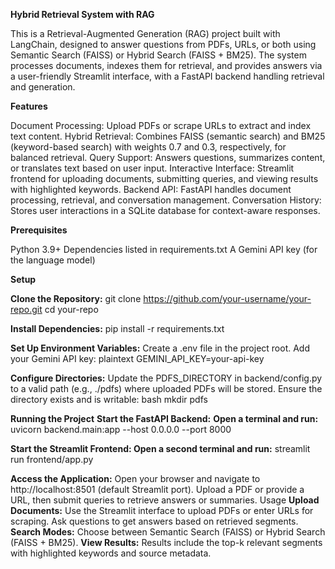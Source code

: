 **Hybrid Retrieval System with RAG**

This is a Retrieval-Augmented Generation (RAG) project built with LangChain, designed to answer questions from PDFs, URLs, or both using Semantic Search (FAISS) or Hybrid Search (FAISS + BM25). The system processes documents, indexes them for retrieval, and provides answers via a user-friendly Streamlit interface, with a FastAPI backend handling retrieval and generation.

**Features**

Document Processing: Upload PDFs or scrape URLs to extract and index text content.
Hybrid Retrieval: Combines FAISS (semantic search) and BM25 (keyword-based search) with weights 0.7 and 0.3, respectively, for balanced retrieval.
Query Support: Answers questions, summarizes content, or translates text based on user input.
Interactive Interface: Streamlit frontend for uploading documents, submitting queries, and viewing results with highlighted keywords.
Backend API: FastAPI handles document processing, retrieval, and conversation management.
Conversation History: Stores user interactions in a SQLite database for context-aware responses.

**Prerequisites**

Python 3.9+
Dependencies listed in requirements.txt
A Gemini API key (for the language model)

**Setup**

**Clone the Repository:**
   git clone https://github.com/your-username/your-repo.git
   cd your-repo

**Install Dependencies:**
   pip install -r requirements.txt

**Set Up Environment Variables:**
Create a .env file in the project root.
Add your Gemini API key: plaintext GEMINI_API_KEY=your-api-key

**Configure Directories:**
Update the PDFS_DIRECTORY in backend/config.py to a valid path (e.g., ./pdfs) where uploaded PDFs will be stored.
Ensure the directory exists and is writable: bash mkdir pdfs

**Running the Project**
**Start the FastAPI Backend:** **Open a terminal and run:**
   uvicorn backend.main:app --host 0.0.0.0 --port 8000

**Start the Streamlit Frontend: Open a second terminal and run:**
   streamlit run frontend/app.py

**Access the Application:**
Open your browser and navigate to http://localhost:8501 (default Streamlit port).
Upload a PDF or provide a URL, then submit queries to retrieve answers or summaries.
Usage
**Upload Documents:** Use the Streamlit interface to upload PDFs or enter URLs for scraping.
Ask questions to get answers based on retrieved segments.
**Search Modes:** Choose between Semantic Search (FAISS) or Hybrid Search (FAISS + BM25).
**View Results:** Results include the top-k relevant segments with highlighted keywords and source metadata.
